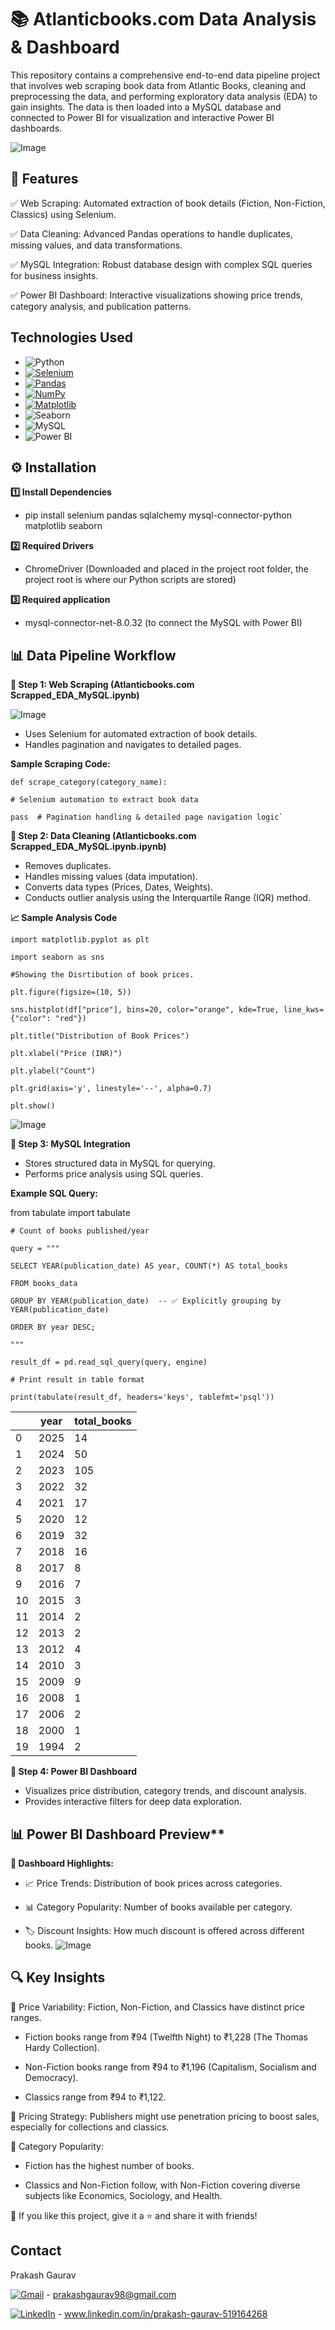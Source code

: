 # 📚 Atlanticbooks.com Data Analysis & Dashboard
This repository contains a comprehensive end-to-end data pipeline project that involves web scraping book data from Atlantic Books, cleaning and preprocessing the data, and performing exploratory data analysis (EDA) to gain insights. The data is then loaded into a MySQL database and connected to Power BI for visualization and interactive Power BI dashboards.

![Image](https://github.com/user-attachments/assets/f3e6cacb-d96d-4d06-9d78-279c3f62409d)

## 🚀 Features

✅ Web Scraping: Automated extraction of book details (Fiction, Non-Fiction, Classics) using Selenium.

✅ Data Cleaning: Advanced Pandas operations to handle duplicates, missing values, and data transformations.

✅ MySQL Integration: Robust database design with complex SQL queries for business insights.

✅ Power BI Dashboard: Interactive visualizations showing price trends, category analysis, and publication patterns.

## Technologies Used

* ![Python](https://img.shields.io/badge/Python-3.8%2B-blue)
* [![Selenium](https://img.shields.io/badge/Selenium-43B02A?logo=selenium&logoColor=fff)](#)
* [![Pandas](https://img.shields.io/badge/Pandas-150458?logo=pandas&logoColor=fff)](#) 
* [![NumPy](https://img.shields.io/badge/NumPy-4DABCF?logo=numpy&logoColor=fff)](#)
* [![Matplotlib](https://custom-icon-badges.demolab.com/badge/Matplotlib-71D291?logo=matplotlib&logoColor=fff)](#)
* ![Seaborn](https://img.shields.io/badge/Seaborn-0.13.2-blue.svg)
* ![MySQL](https://img.shields.io/badge/MySQL-005C84?style=for-the-badge&logo=mysql&logoColor=white)
* ![Power BI](https://img.shields.io/badge/PowerBI-F2C811?style=for-the-badge&logo=Power%20BI&logoColor=white)

## ⚙️ Installation

**1️⃣ Install Dependencies**

* pip install selenium pandas sqlalchemy mysql-connector-python matplotlib seaborn

**2️⃣ Required Drivers**

* ChromeDriver (Downloaded and placed in the project root folder, the project root is where our Python scripts are stored)

**3️⃣ Required application**

* mysql-connector-net-8.0.32 (to connect the MySQL with Power BI)

## 📊 Data Pipeline Workflow

**🔹 Step 1: Web Scraping (Atlanticbooks.com Scrapped_EDA_MySQL.ipynb)**

![Image](https://github.com/user-attachments/assets/444187d7-ea37-449d-bd72-e136d9f98647)
* Uses Selenium for automated extraction of book details.
* Handles pagination and navigates to detailed pages.

**Sample Scraping Code:**

`def scrape_category(category_name):`

    # Selenium automation to extract book data

    pass  # Pagination handling & detailed page navigation logic`

**🔹 Step 2: Data Cleaning (Atlanticbooks.com Scrapped_EDA_MySQL.ipynb.ipynb)**

* Removes duplicates.
* Handles missing values (data imputation).
* Converts data types (Prices, Dates, Weights).
* Conducts outlier analysis using the Interquartile Range (IQR) method.

**📈 Sample Analysis Code**

`import matplotlib.pyplot as plt`

`import seaborn as sns`

`#Showing the Disrtibution of book prices.`

`plt.figure(figsize=(10, 5))`

`sns.histplot(df["price"], bins=20, color="orange", kde=True, line_kws={"color": "red"})`

`plt.title("Distribution of Book Prices")`

`plt.xlabel("Price (INR)")`

`plt.ylabel("Count")`

`plt.grid(axis='y', linestyle='--', alpha=0.7)`

`plt.show()`

![Image](https://github.com/user-attachments/assets/3fcb611e-3a5a-41cd-94c2-1496370fea1d)

**🔹 Step 3: MySQL Integration**

* Stores structured data in MySQL for querying.
* Performs price analysis using SQL queries.

**Example SQL Query:**

from tabulate import tabulate

`# Count of books published/year`

`query = """`

`SELECT YEAR(publication_date) AS year, COUNT(*) AS total_books`

`FROM books_data`

`GROUP BY YEAR(publication_date)  -- ✅ Explicitly grouping by YEAR(publication_date)`

`ORDER BY year DESC;`

`"""`

`result_df = pd.read_sql_query(query, engine)`

`# Print result in table format`

`print(tabulate(result_df, headers='keys', tablefmt='psql'))`

|    | year | total_books |
|----|------|--------------|
|  0 | 2025 |           14 |
|  1 | 2024 |           50 |
|  2 | 2023 |          105 |
|  3 | 2022 |           32 |
|  4 | 2021 |           17 |
|  5 | 2020 |           12 |
|  6 | 2019 |           32 |
|  7 | 2018 |           16 |
|  8 | 2017 |            8 |
|  9 | 2016 |            7 |
| 10 | 2015 |            3 |
| 11 | 2014 |            2 |
| 12 | 2013 |            2 |
| 13 | 2012 |            4 |
| 14 | 2010 |            3 |
| 15 | 2009 |            9 |
| 16 | 2008 |            1 |
| 17 | 2006 |            2 |
| 18 | 2000 |            1 |
| 19 | 1994 |            2 |

**🔹 Step 4: Power BI Dashboard**
* Visualizes price distribution, category trends, and discount analysis.
* Provides interactive filters for deep data exploration.

## 📊 Power BI Dashboard Preview**

**🚀 Dashboard Highlights:**

* 📈 Price Trends: Distribution of book prices across categories.

* 📊 Category Popularity: Number of books available per category.

* 🏷 Discount Insights: How much discount is offered across different books.
![Image](https://github.com/user-attachments/assets/5c18ab32-b247-4d10-89b9-00e8a59facd3)

## 🔍 Key Insights

📌 Price Variability: Fiction, Non-Fiction, and Classics have distinct price ranges.

* Fiction books range from ₹94 (Twelfth Night) to ₹1,228 (The Thomas Hardy Collection).

* Non-Fiction books range from ₹94 to ₹1,196 (Capitalism, Socialism and Democracy).

* Classics range from ₹94 to ₹1,122.

📌 Pricing Strategy: Publishers might use penetration pricing to boost sales, especially for collections and classics.

📌 Category Popularity:

* Fiction has the highest number of books.

* Classics and Non-Fiction follow, with Non-Fiction covering diverse subjects like Economics, Sociology, and Health.

💙 If you like this project, give it a ⭐ and share it with friends!

## Contact

Prakash Gaurav 

[![Gmail](https://img.shields.io/badge/Gmail-D14836?logo=gmail&logoColor=white)](#) - [prakashgaurav98@gmail.com](mailto:prakashgaurav98@gmail.com)

[![LinkedIn](https://custom-icon-badges.demolab.com/badge/LinkedIn-0A66C2?logo=linkedin-white&logoColor=fff)](#) - www.linkedin.com/in/prakash-gaurav-519164268
